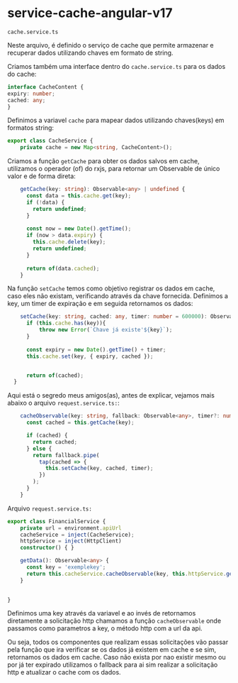 # service-cache-angular-v17


`cache.service.ts`

Neste arquivo, é definido o serviço de cache que permite armazenar e recuperar dados utilizando chaves em formato de string.


Criamos também uma interface dentro do `cache.service.ts` para os dados do cache: 

```typescript
interface CacheContent {
expiry: number;
cached: any;
}
```


Definimos a variavel `cache` para mapear dados utilizando chaves(keys) em formatos string:
```typescript
export class CacheService {
    private cache = new Map<string, CacheContent>();
```


Criamos a função `getCache` para obter os dados salvos em cache, utilizamos o operador (of) do rxjs, para retornar um Observable de único valor e de forma direta:
```typescript
    getCache(key: string): Observable<any> | undefined {
      const data = this.cache.get(key);
      if (!data) {
        return undefined;
      }
    
      const now = new Date().getTime();
      if (now > data.expiry) {
        this.cache.delete(key);
        return undefined;
      }
    
      return of(data.cached);
    }

```

Na função `setCache` temos como objetivo registrar os dados em cache, caso eles não existam, verificando através da chave fornecida. Definimos a key, um timer de expiração e em seguida retornamos os dados:
```typescript
    setCache(key: string, cached: any, timer: number = 600000): Observable<any> {
      if (this.cache.has(key)){
          throw new Error(`Chave já existe'${key}`);
      }
  
      const expiry = new Date().getTime() + timer;
      this.cache.set(key, { expiry, cached });


      return of(cached);
  }
```


Aqui está o segredo meus amigos(as), antes de explicar, vejamos mais abaixo o arquivo `request.service.ts:`:
```typescript
    cacheObservable(key: string, fallback: Observable<any>, timer?: number): Observable<any> {
      const cached = this.getCache(key);

      if (cached) {
        return cached;
      } else {
        return fallback.pipe(
          tap(cached => {
            this.setCache(key, cached, timer);
          })
        );
      }
    }
```



Arquivo `request.service.ts:`
```typescript  
export class FinancialService {
    private url = environment.apiUrl
    cacheService = inject(CacheService);
    httpService = inject(HttpClient)
    constructor() { }

    getData(): Observable<any> {
      const key = 'exemplekey'; 
      return this.cacheService.cacheObservable(key, this.httpService.get<exempleInterface[]>(this.url + 'api').pipe(shareReplay()));
    }
  

}
```


Definimos uma key através da variavel e ao invés de retornamos diretamente a solicitação http chamamos a função `cacheObservable`
onde passamos como parametros a key, o método http com a url da api.

Ou seja, todos os componentes que realizam essas solicitações vão passar pela função que ira verificar se os dados já existem em cache e se sim, retornamos os dados em cache. Caso não exista por nao existir mesmo ou por já ter expirado utilizamos o fallback para ai sim realizar a solicitação http e atualizar o cache com os dados.
